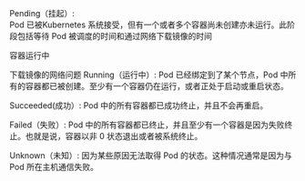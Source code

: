 Pending（挂起）:  
Pod 已被Kubernetes 系统接受，但有一个或者多个容器尚未创建亦未运行。此阶段包括等待 Pod 被调度的时间和通过网络下载镜像的时间


容器运行中

下载镜像的网络问题
Running（运行中）: 
Pod 已经绑定到了某个节点，Pod 中所有的容器都已被创建。至少有一个容器仍在运行，或者正处于启动或重启状态。

Succeeded(成功）: 
Pod 中的所有容器都已成功终止，并且不会再重启。

Failed（失败）: 
Pod 中的所有容器都已终止，并且至少有一个容器是因为失败终止。也就是说，容器以非 0 状态退出或者被系统终止。

Unknown（未知）: 
因为某些原因无法取得 Pod 的状态。这种情况通常是因为与 Pod 所在主机通信失败。